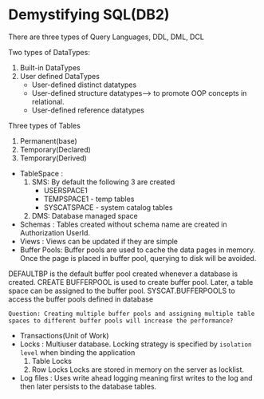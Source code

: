 # Demystifying SQL(DB2)

There are three types of Query Languages, DDL, DML, DCL

Two types of DataTypes:
1. Built-in DataTypes
2. User defined DataTypes
    * User-defined distinct datatypes
    * User-defined structure datatypes--> to promote OOP concepts in relational.
    * User-defined reference datatypes

Three types of Tables 
 1. Permanent(base)
 2. Temporary(Declared)
 3. Temporary(Derived)

* TableSpace :
   1. SMS: By default the following 3 are created
         * USERSPACE1
         * TEMPSPACE1 - temp tables
         * SYSCATSPACE - system catalog tables
   2. DMS: Database managed space
* Schemas : Tables created without schema name are created in Authorization UserId.
* Views : Views can be updated if they are simple 
* Buffer Pools: Buffer pools are used to cache the data pages in memory. Once the page is placed in buffer pool,
  querying to disk will be avoided.

DEFAULTBP is the default buffer pool created whenever a database is created.
CREATE BUFFERPOOL is used to create buffer pool. Later, a table space can be assigned to the buffer pool. 
SYSCAT.BUFFERPOOLS to access the buffer pools defined in database

`Question: Creating multiple buffer pools and assigning multiple table spaces to different buffer pools will increase the performance?`

* Transactions(Unit of Work)
* Locks : Multiuser database. Locking strategy is specified by `isolation level` when binding the application
   1. Table Locks
   2. Row Locks
  Locks are stored in memory on the server as locklist.
 * Log files : Uses write ahead logging meaning first writes to the log and then later persists to the database tables.
 
 
